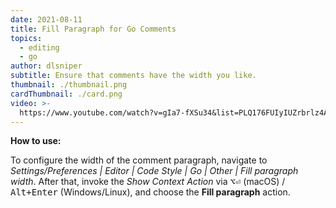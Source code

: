 ```yaml
---
date: 2021-08-11
title: Fill Paragraph for Go Comments
topics:
  - editing
  - go
author: dlsniper
subtitle: Ensure that comments have the width you like.
thumbnail: ./thumbnail.png
cardThumbnail: ./card.png
video: >-
  https://www.youtube.com/watch?v=gIa7-fXSu34&list=PLQ176FUIyIUZrbrlz4AY1V8VzBJKZyVlW&index=42
---
```


**How to use:**

To configure the width of the comment paragraph, navigate to _Settings/Preferences | Editor | Code Style | Go | Other | Fill paragraph width_. After that, invoke the _Show Context Action_ via <kbd>⌥⏎</kbd> (macOS) / <kbd>Alt+Enter</kbd> (Windows/Linux), and choose the **Fill paragraph** action.
